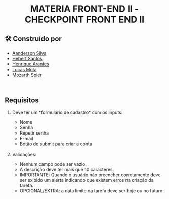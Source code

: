 <h1 align="center">MATERIA FRONT-END II - CHECKPOINT FRONT END II </h1>

<h2>🛠️ Construído por</h2>

- [Aanderson Silva](https://github.com/andersonsilva8609)
- [Hebert Santos](https://github.com/HbTechdev)
- [Henrique Arantes](https://github.com/)
- [Lucas Mota](https://github.com/)
- [Mozarth Spier](https://github.com/mozarthspier)
<br>
<h2>Requisitos </h2>

<ol>
  <li> Deve ter um *formulário de cadastro* com os inputs: </li>
    <ul>
      <li>Nome</li>
      <li>Senha</li>
      <li>Repetir senha</li>
      <li>E-mail</li>
      <li>Botão de submit para criar a conta</li>
  </ul>
  
<br>

  <li> Validações: </li>
    <ul>
      <li>Nenhum campo pode ser vazio.</li>
      <li>A descrição deve ter mais que 10 caracteres.</li>
      <li>IMPORTANTE: Quando o usuário não preencher corretamente deve ser exibido um alerta indicando que existem erros na criação da tarefa.</li>
      <li>OPCIONAL/EXTRA: a data limite da tarefa deve ser hoje ou no futuro.</li>
  </ul>
</ol>